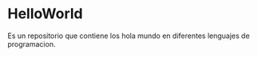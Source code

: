 # HelloWorld
Es un repositorio que contiene los hola mundo en diferentes lenguajes de programacion.
